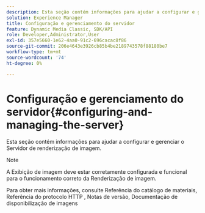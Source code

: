```yaml
---
description: Esta seção contém informações para ajudar a configurar e gerenciar o Servidor de renderização de imagem.
solution: Experience Manager
title: Configuração e gerenciamento do servidor
feature: Dynamic Media Classic, SDK/API
role: Developer,Administrator,User
exl-id: 357e5660-1e62-4aa0-91c2-696cacac8f86
source-git-commit: 206e4643e3926cb85b4be2189743578f88180be7
workflow-type: tm+mt
source-wordcount: '74'
ht-degree: 0%

---
```


# Configuração e gerenciamento do servidor{#configuring-and-managing-the-server}

Esta seção contém informações para ajudar a configurar e gerenciar o Servidor de renderização de imagem.

>[!NOTE]
>
>A Exibição de imagem deve estar corretamente configurada e funcional para o funcionamento correto da Renderização de imagem.

Para obter mais informações, consulte Referência do catálogo de materiais, Referência do protocolo HTTP , Notas de versão, Documentação de disponibilização de imagens
